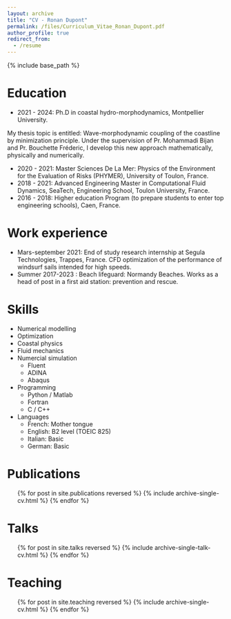 ```yaml
---
layout: archive
title: "CV - Ronan Dupont"
permalink: /files/Curriculum_Vitae_Ronan_Dupont.pdf
author_profile: true
redirect_from:
  - /resume
---
```


{% include base_path %}

Education
======
* 2021 - 2024: Ph.D in coastal hydro-morphodynamics, Montpellier University.

My thesis topic is entitled: Wave-morphodynamic coupling of the coastline by minimization principle. Under the supervision of Pr. Mohammadi Bijan and Pr. Bouchette Fréderic, I develop this new approach mathematically, physically and numerically.
* 2020 - 2021: Master Sciences De La Mer: Physics of the Environment for the Evaluation of Risks (PHYMER), University of Toulon, France.
* 2018 - 2021: Advanced Engineering Master in Computational Fluid Dynamics, SeaTech, Engineering School, Toulon University, France.
* 2016 - 2018: Higher education Program (to prepare students to enter top engineering
schools), Caen, France.

Work experience
======
* Mars-september 2021: End of study research internship at Segula Technologies, Trappes, France. CFD optimization of the performance of windsurf sails intended for high speeds.
* Summer 2017-2023 : Beach lifeguard: Normandy Beaches. Works as a head of post in a first aid station: prevention and rescue.

Skills
======
* Numerical modelling
* Optimization
* Coastal physics
* Fluid mechanics
* Numercial simulation
  * Fluent
  * ADINA
  * Abaqus
* Programming
  * Python / Matlab
  * Fortran
  * C / C++
* Languages
  * French: Mother tongue
  * English: B2 level (TOEIC 825)
  * Italian: Basic
  * German: Basic


Publications
======
  <ul>{% for post in site.publications reversed %}
    {% include archive-single-cv.html %}
  {% endfor %}</ul>
  
Talks
======
  <ul>{% for post in site.talks reversed %}
    {% include archive-single-talk-cv.html %}
  {% endfor %}</ul>
  
Teaching
======
  <ul>{% for post in site.teaching reversed %}
    {% include archive-single-cv.html %}
  {% endfor %}</ul>
